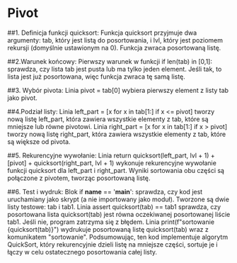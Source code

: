 # Pivot

##1. Definicja funkcji quicksort:
Funkcja quicksort przyjmuje dwa argumenty: tab, który jest listą do posortowania, i lvl, który jest poziomem rekursji (domyślnie ustawionym na 0).
Funkcja zwraca posortowaną listę.

##2.Warunek końcowy:
Pierwszy warunek w funkcji if len(tab) in [0,1]: sprawdza, czy lista tab jest pusta lub ma tylko jeden element.
Jeśli tak, to lista jest już posortowana, więc funkcja zwraca tę samą listę.

##3. Wybór pivota:
Linia pivot = tab[0] wybiera pierwszy element z listy tab jako pivot.

##4.Podział listy:
Linia left_part = [x for x in tab[1:] if x <= pivot] tworzy nową listę left_part, która zawiera wszystkie elementy z tab, które są mniejsze lub równe pivotowi.
Linia right_part = [x for x in tab[1:] if x > pivot] tworzy nową listę right_part, która zawiera wszystkie elementy z tab, które są większe od pivota.

##5. Rekurencyjne wywołanie:
Linia return quicksort(left_part, lvl + 1) + [pivot] + quicksort(right_part, lvl + 1) wykonuje rekurencyjne wywołanie funkcji quicksort dla left_part i right_part.
Wyniki sortowania obu części są połączone z pivotem, tworząc posortowaną listę.

##6. Test i wydruk:
Blok if __name__ == '__main__': sprawdza, czy kod jest uruchamiany jako skrypt (a nie importowany jako moduł).
Tworzone są dwie listy testowe: tab i tab1.
Linia assert quicksort(tab) == tab1 sprawdza, czy posortowana lista quicksort(tab) jest równa oczekiwanej posortowanej liście tab1. Jeśli nie, program zatrzyma się z błędem.
Linia print(f"sortowanie {quicksort(tab)}") wydrukuje posortowaną listę quicksort(tab) wraz z komunikatem "sortowanie".
Podsumowując, ten kod implementuje algorytm QuickSort, który rekurencyjnie dzieli listę na mniejsze części, sortuje je i łączy w celu ostatecznego posortowania całej listy.
